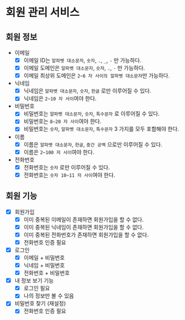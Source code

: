 # 회원 관리 서비스

## 회원 정보

- 이메일
  - [x] 이메일 ID는 `알파벳 대소문자`, `숫자`, `.`, `_`, `-` 만 가능하다.
  - [x] 이메일 도메인은 `알파벳 대소문자`, `숫자`, `.`, `-` 만 가능하다.
  - [x] 이메일 최상위 도메인은 `2~6 자 사이의 알파벳 대소문자`만 가능하다.
- 닉네임
  - [x] 닉네임은 `알파벳 대소문자`, `숫자`, `한글` 로만 이루어질 수 있다.
  - [x] 닉네임은 `2~10 자 사이`여야 한다.
- 비밀번호
  - [x] 비밀번호는 `알파벳 대소문자`, `숫자`, `특수문자` 로 이루어질 수 있다.
  - [x] 비밀번호는 `8~20 자 사이`여야 한다.
  - [x] 비밀번호는 `숫자`, `알파벳 대소문자`, `특수문자` 3 가지를 모두 포함해야 한다.
- 이름
  - [x] 이름은 `알파벳 대소문자`, `한글`, `중간 공백` 으로만 이루어질 수 있다. 
  - [x] 이름은 `2~100 자 사이`여야 한다.
- 전화번호
  - [x] 전화번호는 `숫자` 로만 이루어질 수 있다.
  - [x] 전화번호는 `숫자 10~11 자 사이`여야 한다.

## 회원 기능

- [x] 회원가입
  - [x] 이미 중복된 이메일이 존재하면 회원가입을 할 수 없다.
  - [x] 이미 중복된 닉네임이 존재하면 회원가입을 할 수 없다.
  - [x] 이미 중복된 전화번호가 존재하면 회원가입을 할 수 없다.
  - [x] 전화번호 인증 필요
- [x] 로그인
  - [x] 이메일 + 비밀번호
  - [x] 닉네임 + 비밀번호
  - [x] 전화번호 + 비밀번호
- [x] 내 정보 보기 기능
  - [x] 로그인 필요
  - [x] 나의 정보만 볼 수 있음
- [x] 비밀번호 찾기 (재설정)
  - [x] 전화번호 인증 필요

